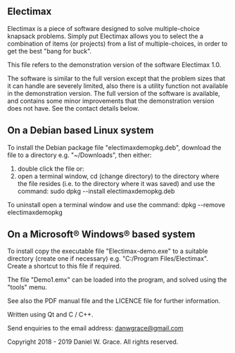 Electimax
---------

Electimax is a piece of software designed to solve multiple-choice knapsack problems. Simply put Electimax allows you to select the a combination of items (or projects) from a list of multiple-choices, in order to get the best "bang for buck".

This file refers to the demonstration version of the software Electimax 1.0.

The software is similar to the full version except that the problem sizes that it can handle are severely limited,
also there is a utility function not available in the demonstration version. The full version of the software is
available, and contains some minor improvements that the demonstration version does not have. See the contact details below.

On a Debian based Linux system
------------------------------

To install the Debian package file "electimaxdemopkg.deb", download the file to a directory e.g. "~/Downloads", then
either:
1. double click the file
or:
2. open a terminal window, cd (change directory) to the directory where the file resides (i.e. to the directory where
it was saved) and use the command:
sudo dpkg --install electimaxdemopkg.deb

To uninstall open a terminal window and use the command:
dpkg --remove electimaxdemopkg

On a Microsoft® Windows® based system
-------------------------------------

To install copy the executable file "Electimax-demo.exe" to a suitable directory (create one if necessary) e.g.
"C:/Program Files/Electimax". Create a shortcut to this file if required.

The file "Demo1.emx" can be loaded into the program, and solved using the "tools" menu.

See also the PDF manual file and the LICENCE file for further information.

Written using Qt and C / C++.

Send enquiries to the email address: danwgrace@gmail.com

Copyright 2018 - 2019 Daniel W. Grace. All rights reserved.
